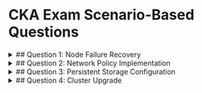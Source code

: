 # CKA Exam Scenario-Based Questions

<details>
<summary>## Question 1: Node Failure Recovery</summary>
Your Kubernetes cluster has experienced a node failure. The node `worker-node-1` has gone down unexpectedly. Describe the steps you would take to recover from this failure and ensure that all pods running on `worker-node-1` are rescheduled on other available nodes.

<details>
<summary>Answer</summary>
1. **Identify the failed node**: Use `kubectl get nodes` to confirm the status of `worker-node-1`.
2. **Cordon the node**: Prevent new pods from being scheduled on the failed node using `kubectl cordon worker-node-1`.
3. **Drain the node**: Evict all pods from the node using `kubectl drain worker-node-1 --ignore-daemonsets --delete-local-data`.
4. **Verify pod rescheduling**: Ensure that the pods are rescheduled on other nodes using `kubectl get pods -o wide`.
5. **Investigate and fix the node issue**: Check logs and system status to identify the cause of the failure and fix it.
6. **Uncordon the node**: Once the node is fixed, allow scheduling of new pods using `kubectl uncordon worker-node-1`.

Example:
```bash
kubectl get nodes
kubectl cordon worker-node-1
kubectl drain worker-node-1 --ignore-daemonsets --delete-local-data
kubectl get pods -o wide
# Investigate and fix the node issue
kubectl uncordon worker-node-1
```
</details>
</details>

<details>
<summary>## Question 2: Network Policy Implementation</summary>
You have a namespace `production` with multiple applications running. You need to implement a network policy that allows only the `frontend` pod to communicate with the `backend` pod, and deny all other traffic within the namespace. Explain how you would create and apply this network policy.

<details>
<summary>Answer</summary>
1. **Create a NetworkPolicy YAML file**: Define the policy to allow traffic from `frontend` to `backend`.
2. **Apply the NetworkPolicy**: Use `kubectl apply -f` to apply the policy.

Example NetworkPolicy YAML:
```yaml
apiVersion: networking.k8s.io/v1
kind: NetworkPolicy
metadata:
    name: allow-frontend-to-backend
    namespace: production
spec:
    podSelector:
        matchLabels:
            app: backend
    policyTypes:
    - Ingress
    ingress:
    - from:
        - podSelector:
                matchLabels:
                    app: frontend
```

Apply the policy:
```bash
kubectl apply -f networkpolicy.yaml
```
</details>
</details>

<details>
<summary>## Question 3: Persistent Storage Configuration</summary>
A stateful application in your cluster requires persistent storage. You need to configure a PersistentVolume (PV) and a PersistentVolumeClaim (PVC) to provide storage for the application. Describe the steps to create a PV and PVC, and how to bind them to the application.

<details>
<summary>Answer</summary>
1. **Create a PersistentVolume (PV) YAML file**: Define the storage capacity and access modes.
2. **Create a PersistentVolumeClaim (PVC) YAML file**: Request storage by specifying the storage class and size.
3. **Apply the PV and PVC**: Use `kubectl apply -f` to create the PV and PVC.
4. **Update the application deployment**: Modify the deployment to use the PVC.

Example PV YAML:
```yaml
apiVersion: v1
kind: PersistentVolume
metadata:
    name: my-pv
spec:
    capacity:
        storage: 10Gi
    accessModes:
        - ReadWriteOnce
    hostPath:
        path: /mnt/data
```

Example PVC YAML:
```yaml
apiVersion: v1
kind: PersistentVolumeClaim
metadata:
    name: my-pvc
spec:
    accessModes:
        - ReadWriteOnce
    resources:
        requests:
            storage: 10Gi
```

Apply the PV and PVC:
```bash
kubectl apply -f pv.yaml
kubectl apply -f pvc.yaml
```

Update the deployment:
```yaml
apiVersion: apps/v1
kind: Deployment
metadata:
    name: my-app
spec:
    replicas: 1
    selector:
        matchLabels:
            app: my-app
    template:
        metadata:
            labels:
                app: my-app
        spec:
            containers:
            - name: my-container
                image: my-image
                volumeMounts:
                - mountPath: "/data"
                    name: my-storage
            volumes:
            - name: my-storage
                persistentVolumeClaim:
                    claimName: my-pvc
```
</details>
</details>

<details>
<summary>## Question 4: Cluster Upgrade</summary>
Your Kubernetes cluster is currently running version 1.20, and you need to upgrade it to version 1.21. Outline the steps you would take to perform a safe and successful upgrade of the cluster, including any necessary preparations and post-upgrade checks.

<details>
<summary>Answer</summary>
1. **Backup the cluster**: Ensure you have a backup of all important data and configurations.
2. **Check the upgrade path**: Verify that the upgrade from 1.20 to 1.21 is supported.
3. **Upgrade the control plane components**: Upgrade `kube-apiserver`, `kube-controller-manager`, and `kube-scheduler`.
4. **Upgrade the kubelet and kubectl**: Upgrade the kubelet and kubectl on all nodes.
5. **Verify the upgrade**: Check the status of the cluster and ensure all components are running the new version.
6. **Run post-upgrade tests**: Validate the functionality of the cluster and applications.

Example commands:
```bash
# Backup the cluster
# Check the upgrade path
# Upgrade control plane components
kubectl drain <node-name> --ignore-daemonsets
apt-get update && apt-get install -y kubeadm=1.21.x-00
kubeadm upgrade apply v1.21.x
kubectl uncordon <node-name>

# Upgrade kubelet and kubectl
apt-get update && apt-get install -y kubelet=1.21.x-00 kubectl=1.21.x-00
systemctl restart kubelet

# Verify the upgrade
kubectl get nodes
kubectl get pods --all-namespaces

# Run post-upgrade tests
# Validate cluster and application functionality
```
</details>
</details>
